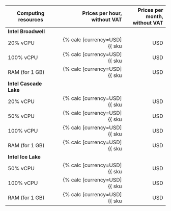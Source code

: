 | Computing resources | Prices per hour,<br>without VAT | Prices per month,<br>without VAT |
|---------------------|--------------------------------:|---------------------------------:|
| **Intel Broadwell**                                                          |
| 20% vCPU               | {% calc [currency=USD] {{ sku|USD|mdb.dataproc.v1.cpu.c20|number }} + {{ sku|USD|compute.vm.cpu.c20|number }} %} | {% calc [currency=USD] {{ sku|USD|mdb.dataproc.v1.cpu.c20|month|number }} + {{ sku|USD|compute.vm.cpu.c20|month|number }} %} |
| 100% vCPU              | {% calc [currency=USD] {{ sku|USD|mdb.dataproc.v1.cpu.c100|number }} + {{ sku|USD|compute.vm.cpu.c100|number }} %} | {% calc [currency=USD] {{ sku|USD|mdb.dataproc.v1.cpu.c100|month|number }} + {{ sku|USD|compute.vm.cpu.c100|month|number }} %} |
| RAM (for 1 GB)          | {% calc [currency=USD] {{ sku|USD|mdb.dataproc.v1.ram|number }} + {{ sku|USD|compute.vm.ram|number }} %} | {% calc [currency=USD] {{ sku|USD|mdb.dataproc.v1.ram|month|number }} + {{ sku|USD|compute.vm.ram|month|number }} %} |
| **Intel Cascade Lake**                                                     |
| 20% vCPU               | {% calc [currency=USD] {{ sku|USD|mdb.dataproc.v2.cpu.c20|number }} + {{ sku|USD|compute.vm.cpu.c20.v2|number }} %} | {% calc [currency=USD] {{ sku|USD|mdb.dataproc.v2.cpu.c20|month|number }} + {{ sku|USD|compute.vm.cpu.c20.v2|month|number }} %} |
| 50% vCPU               | {% calc [currency=USD] {{ sku|USD|mdb.dataproc.v2.cpu.c50|number }} + {{ sku|USD|compute.vm.cpu.50.v2|number }} %} | {% calc [currency=USD] {{ sku|USD|mdb.dataproc.v2.cpu.c50|month|number }} + {{ sku|USD|compute.vm.cpu.50.v2|month|number }} %} |
| 100% vCPU              | {% calc [currency=USD] {{ sku|USD|mdb.dataproc.v2.cpu.c100|number }} + {{ sku|USD|compute.vm.cpu.c100.v2|number }} %} | {% calc [currency=USD] {{ sku|USD|mdb.dataproc.v2.cpu.c100|month|number }} + {{ sku|USD|compute.vm.cpu.c100.v2|month|number }} %} |
| RAM (for 1 GB)          | {% calc [currency=USD] {{ sku|USD|mdb.dataproc.v2.ram|number }} + {{ sku|USD|compute.vm.ram.v2|number }} %} | {% calc [currency=USD] {{ sku|USD|mdb.dataproc.v2.ram|month|number }} + {{ sku|USD|compute.vm.ram.v2|month|number }} %} |
| **Intel Ice Lake**                                                         |
| 50% vCPU               | {% calc [currency=USD] {{ sku|USD|mdb.dataproc.v3.cpu.c50|number }} + {{ sku|USD|compute.vm.cpu.c50.v3|number }} %} | {% calc [currency=USD] {{ sku|USD|mdb.dataproc.v3.cpu.c50|month|number }} + {{ sku|USD|compute.vm.cpu.c50.v3|month|number }} %} |
| 100% vCPU              | {% calc [currency=USD] {{ sku|USD|mdb.dataproc.v3.cpu.c100|number }} + {{ sku|USD|compute.vm.cpu.c100.v3|number }} %} | {% calc [currency=USD] {{ sku|USD|mdb.dataproc.v3.cpu.c100|month|number }} + {{ sku|USD|compute.vm.cpu.c100.v3|month|number }} %} |
| RAM (for 1 GB)          | {% calc [currency=USD] {{ sku|USD|mdb.dataproc.v3.ram|number }} + {{ sku|USD|compute.vm.ram.v3|number }} %} | {% calc [currency=USD] {{ sku|USD|mdb.dataproc.v3.ram|month|number }} + {{ sku|USD|compute.vm.ram.v3|month|number }} %} |
